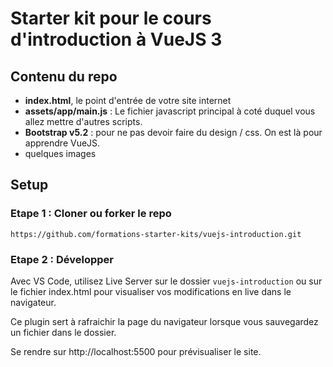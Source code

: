 # Starter kit pour le cours d'introduction à VueJS 3

## Contenu du repo

- **index.html**, le point d'entrée de votre site internet
- **assets/app/main.js** : Le fichier javascript principal à coté duquel vous allez mettre d'autres scripts.
- **Bootstrap v5.2** : pour ne pas devoir faire du design / css. On est là pour apprendre VueJS.
- quelques images

## Setup

### Etape 1 : Cloner ou forker le repo

```
https://github.com/formations-starter-kits/vuejs-introduction.git
```

### Etape 2 : Développer

Avec VS Code, utilisez Live Server sur le dossier `vuejs-introduction` ou sur le fichier index.html pour visualiser vos modifications en live dans le navigateur.

Ce plugin sert à rafraichir la page du navigateur lorsque vous sauvegardez un fichier dans le dossier.

Se rendre sur http://localhost:5500 pour prévisualiser le site.



